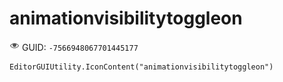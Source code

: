 # animationvisibilitytoggleon
![](/img/animationvisibilitytoggleon.png)
GUID: `-7566948067701445177`
```
EditorGUIUtility.IconContent("animationvisibilitytoggleon")
```

